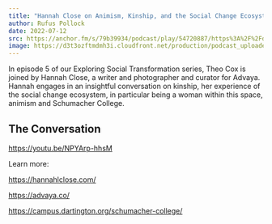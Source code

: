 ```yaml
---
title: "Hannah Close on Animism, Kinship, and the Social Change Ecosystem"
author: Rufus Pollock
date: 2022-07-12
src: https://anchor.fm/s/79b39934/podcast/play/54720887/https%3A%2F%2Fd3ctxlq1ktw2nl.cloudfront.net%2Fproduction%2Fexports%2F79b39934%2F54720887%2F29d0be848757593349b2af9ad25ef4c4.m4a
image: https://d3t3ozftmdmh3i.cloudfront.net/production/podcast_uploaded_episode400/20318133/20318133-1657630501876-f14d168b10484.jpg
---
```


In episode 5 of our Exploring Social Transformation series, Theo Cox is joined by Hannah Close, a writer and photographer and curator for Advaya. Hannah engages in an insightful conversation on kinship, her experience of the social change ecosystem, in particular being a woman within this space, animism and Schumacher College.

## The Conversation

https://youtu.be/NPYArp-hhsM

Learn more: 

https://hannahlclose.com/ 

https://advaya.co/ 

https://campus.dartington.org/schumacher-college/
